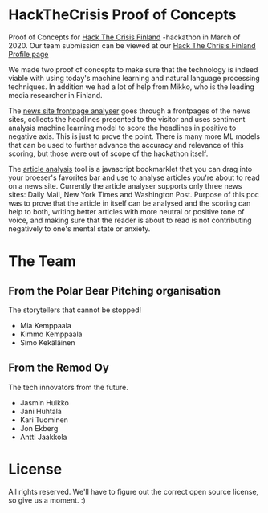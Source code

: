 # HackTheCrisis Proof of Concepts

Proof of Concepts for [Hack The Crisis Finland](https://www.hackthecrisisfinland.com) -hackathon in March of 2020. Our team submission can be viewed at our [Hack The Chrisis Finland Profile page](https://app.hackjunction.com/projects/hack-the-crisis-finland/view/5e753cfc764d2a00438c4498)

We made two proof of concepts to make sure that the technology is indeed viable with using today's machine learning and natural language processing techniques. In addition we had a lot of help from Mikko, who is the leading media researcher in Finland.

The [news site frontpage analyser](news-site-frontpage-analysis/) goes through a frontpages of the news sites, collects the headlines presented to the visitor and uses sentiment analysis machine learning model to score the headlines in positive to negative axis. This is just to prove the point. There is many more ML models that can be used to further advance the accuracy and relevance of this scoring, but those were out of scope of the hackathon itself.

The [article analysis](Article%20Analysis%20PoC/) tool is a javascript bookmarklet that you can drag into your broeser's favorites bar and use to analyse articles you're about to read on a news site. Currently the article analyser supports only three news sites: Daily Mail, New York Times and Washington Post. Purpose of this poc was to prove that the article in itself can be analysed and the scoring can help to both, writing better articles with more neutral or positive tone of voice, and making sure that the reader is about to read is not contributing negatively to one's mental state or anxiety.


# The Team

## From the Polar Bear Pitching organisation

The storytellers that cannot be stopped!

* Mia Kemppaala
* Kimmo Kemppaala
* Simo Kekäläinen

## From the Remod Oy

The tech innovators from the future.

* Jasmin Hulkko
* Jani Huhtala
* Kari Tuominen
* Jon Ekberg
* Antti Jaakkola

# License

All rights reserved. We'll have to figure out the correct open source license, so give us a moment. :)

